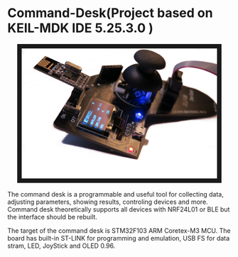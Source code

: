 
# Command-Desk(Project based on KEIL-MDK IDE 5.25.3.0 )

<p align="center">
<img src="https://raw.githubusercontent.com/RandleH/CommandDesk/master/MD/CMD%20Desk%20Profile.png" width="440" height="293" border="10">
</p>

The command desk is a programmable and useful tool for collecting data, adjusting parameters, showing results, controling devices and more. Command desk theoretically supports all devices with NRF24L01 or BLE but the interface should be rebuilt. 

The target of the command desk is STM32F103 ARM Coretex-M3 MCU. The board has built-in ST-LINK for programming and emulation, USB FS for data stram, LED, JoyStick and OLED 0.96.
